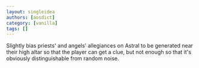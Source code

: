 ```yaml
---
layout: singleidea
authors: [aosdict]
category: [vanilla]
tags: []
---
```

Slightly bias priests' and angels' allegiances on Astral to be generated near their high altar so that the player can get a clue, but not enough so that it's obviously distinguishable from random noise.

